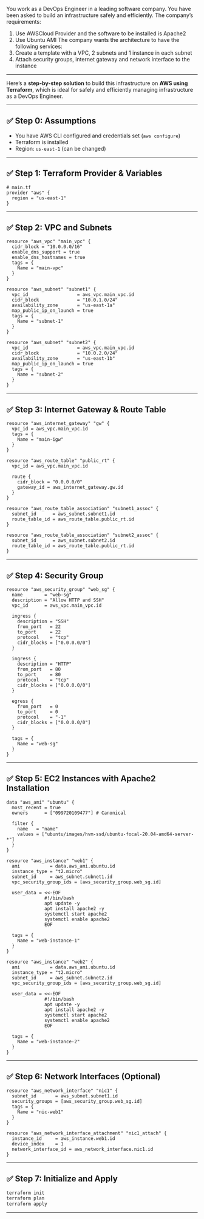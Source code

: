  You work as a DevOps Engineer in a leading software company. You have been  asked to build an infrastructure safely and efficiently. 
 The company’s requirements:
 1. Use AWSCloud Provider and the software to be installed is Apache2
 2. Use Ubuntu AMI
 The company wants the architecture to have the following services:
 1. Create a template with a VPC, 2 subnets and 1 instance in each subnet
 2. Attach security groups, internet gateway and network interface to the instance

---


Here’s a **step-by-step solution** to build this infrastructure on **AWS using Terraform**, which is ideal for safely and efficiently managing infrastructure as a DevOps Engineer.

---

## ✅ Step 0: **Assumptions**
- You have AWS CLI configured and credentials set (`aws configure`)
- Terraform is installed
- Region: `us-east-1` (can be changed)

---

## ✅ Step 1: **Terraform Provider & Variables**

```hcl
# main.tf
provider "aws" {
  region = "us-east-1"
}
```

---

## ✅ Step 2: **VPC and Subnets**

```hcl
resource "aws_vpc" "main_vpc" {
  cidr_block = "10.0.0.0/16"
  enable_dns_support = true
  enable_dns_hostnames = true
  tags = {
    Name = "main-vpc"
  }
}

resource "aws_subnet" "subnet1" {
  vpc_id                  = aws_vpc.main_vpc.id
  cidr_block              = "10.0.1.0/24"
  availability_zone       = "us-east-1a"
  map_public_ip_on_launch = true
  tags = {
    Name = "subnet-1"
  }
}

resource "aws_subnet" "subnet2" {
  vpc_id                  = aws_vpc.main_vpc.id
  cidr_block              = "10.0.2.0/24"
  availability_zone       = "us-east-1b"
  map_public_ip_on_launch = true
  tags = {
    Name = "subnet-2"
  }
}
```

---

## ✅ Step 3: **Internet Gateway & Route Table**

```hcl
resource "aws_internet_gateway" "gw" {
  vpc_id = aws_vpc.main_vpc.id
  tags = {
    Name = "main-igw"
  }
}

resource "aws_route_table" "public_rt" {
  vpc_id = aws_vpc.main_vpc.id

  route {
    cidr_block = "0.0.0.0/0"
    gateway_id = aws_internet_gateway.gw.id
  }
}

resource "aws_route_table_association" "subnet1_assoc" {
  subnet_id      = aws_subnet.subnet1.id
  route_table_id = aws_route_table.public_rt.id
}

resource "aws_route_table_association" "subnet2_assoc" {
  subnet_id      = aws_subnet.subnet2.id
  route_table_id = aws_route_table.public_rt.id
}
```

---

## ✅ Step 4: **Security Group**

```hcl
resource "aws_security_group" "web_sg" {
  name        = "web-sg"
  description = "Allow HTTP and SSH"
  vpc_id      = aws_vpc.main_vpc.id

  ingress {
    description = "SSH"
    from_port   = 22
    to_port     = 22
    protocol    = "tcp"
    cidr_blocks = ["0.0.0.0/0"]
  }

  ingress {
    description = "HTTP"
    from_port   = 80
    to_port     = 80
    protocol    = "tcp"
    cidr_blocks = ["0.0.0.0/0"]
  }

  egress {
    from_port   = 0
    to_port     = 0
    protocol    = "-1"
    cidr_blocks = ["0.0.0.0/0"]
  }

  tags = {
    Name = "web-sg"
  }
}
```

---

## ✅ Step 5: **EC2 Instances with Apache2 Installation**

```hcl
data "aws_ami" "ubuntu" {
  most_recent = true
  owners      = ["099720109477"] # Canonical

  filter {
    name   = "name"
    values = ["ubuntu/images/hvm-ssd/ubuntu-focal-20.04-amd64-server-*"]
  }
}

resource "aws_instance" "web1" {
  ami           = data.aws_ami.ubuntu.id
  instance_type = "t2.micro"
  subnet_id     = aws_subnet.subnet1.id
  vpc_security_group_ids = [aws_security_group.web_sg.id]

  user_data = <<-EOF
              #!/bin/bash
              apt update -y
              apt install apache2 -y
              systemctl start apache2
              systemctl enable apache2
              EOF

  tags = {
    Name = "web-instance-1"
  }
}

resource "aws_instance" "web2" {
  ami           = data.aws_ami.ubuntu.id
  instance_type = "t2.micro"
  subnet_id     = aws_subnet.subnet2.id
  vpc_security_group_ids = [aws_security_group.web_sg.id]

  user_data = <<-EOF
              #!/bin/bash
              apt update -y
              apt install apache2 -y
              systemctl start apache2
              systemctl enable apache2
              EOF

  tags = {
    Name = "web-instance-2"
  }
}
```

---

## ✅ Step 6: **Network Interfaces (Optional)**

```hcl
resource "aws_network_interface" "nic1" {
  subnet_id       = aws_subnet.subnet1.id
  security_groups = [aws_security_group.web_sg.id]
  tags = {
    Name = "nic-web1"
  }
}

resource "aws_network_interface_attachment" "nic1_attach" {
  instance_id     = aws_instance.web1.id
  device_index    = 1
  network_interface_id = aws_network_interface.nic1.id
}
```

---

## ✅ Step 7: **Initialize and Apply**

```bash
terraform init
terraform plan
terraform apply
```

---
